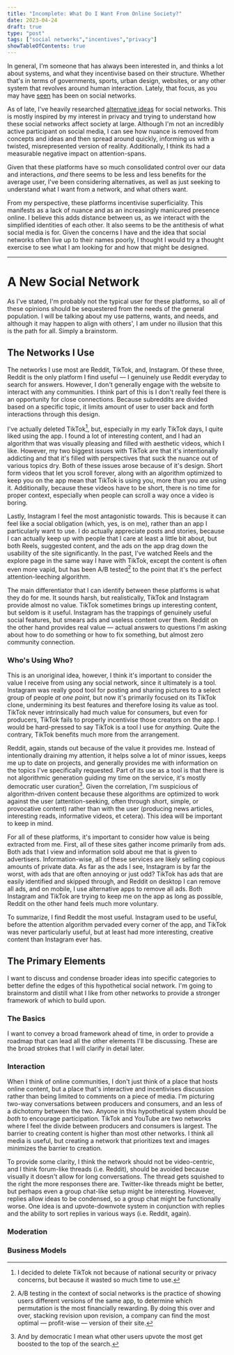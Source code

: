 ```yaml
---
title: "Incomplete: What Do I Want From Online Society?"
date: 2023-04-24
draft: true
type: "post"
tags: ["social networks","incentives","privacy"]
showTableOfContents: true
---
```


In general, I'm someone that has always been interested in, and thinks a lot about systems, and what they incentivise based on their structure. Whether that's in terms of governments, sports, urban design, websites, or any other system that revolves around human interaction. Lately, that focus, as you may have [seen](/posts/incentives "Accepting Different Terms. | mental excess.") has been on social networks.

As of late, I've heavily researched [alternative ideas](https://knightcolumbia.org/content/protocols-not-platforms-a-technological-approach-to-free-speech "Protocols, Not Platforms: A Technological Approach to Free Speech") for social networks. This is mostly inspired by my interest in privacy and trying to understand how these social networks affect society at large. Although I'm not an incredibly active participant on social media, I can see how nuance is removed from concepts and ideas and then spread around quickly, informing us with a twisted, misrepresented version of reality. Additionally, I think its had a measurable negative impact on attention-spans.

Given that these platforms have so much consolidated control over our data and interactions, *and* there seems to be less and less benefits for the average user, I've been considering alternatives, as well as just seeking to understand what I want from a network, and what others want.

From my perspective, these platforms incentivise superficiality. This manifests as a lack of nuance and as an increasingly manicured presence online. I believe this adds distance between us, as we interact with the simplified identities of each other. It also seems to be the antithesis of what social media is for. Given the concerns I have and the idea that social networks often live up to their names poorly, I thought I would try a thought exercise to see what I am looking for and how that might be designed.

---

# A New Social Network
As I've stated, I'm probably not the typical user for these platforms, so all of these opinions should be sequestered from the needs of the general population. I will be talking about my use patterns, wants, and needs, and although it may happen to align with others', I am under no illusion that this is the path for all. Simply a brainstorm.

## The Networks I Use
The networks I use most are Reddit, TikTok, and, Instagram. Of these three, Reddit is the only platform I find useful — I genuinely use Reddit everyday to search for answers. However, I don't generally engage with the website to interact with any communities. I think part of this is I don't really feel there is an opportunity for close connections. Because subreddits are divided based on a specific topic, it limits amount of user to user back and forth interactions through this design.

I've actually deleted TikTok[^1], but, especially in my early TikTok days, I quite liked using the app. I found a lot of interesting content, and I had an algorithm that was visually pleasing and filled with aesthetic videos, which I like. However, my two biggest issues with TikTok are that it's intentionally addicting and that it's filled with perspectives that suck the nuance out of various topics dry. Both of these issues arose because of it's design. Short form videos that let you scroll forever, along with an algorithm optimized to keep you on the app mean that TikTok is using you, more than you are using it. Additionally, because these videos have to be short, there is no time for proper context, especially when people can scroll a way once a video is boring.

Lastly, Instagram I feel the most antagonistic towards. This is because it can feel like a social obligation (which, yes, is on me), rather than an app I particularly want to use. I do actually appreciate posts and stories, because I can actually keep up with people that I care at least a little bit about, but both Reels, suggested content, and the ads on the app drag down the usability of the site significantly. In the past, I've watched Reels and the explore page in the same way I have with TikTok, except the content is often even more vapid, but has been A/B tested[^2] to the point that it's the perfect attention-leeching algorithm.

The main differentiator that I can identify between these platforms is what they do for me. It sounds harsh, but realistically, TikTok and Instagram provide almost no value. TikTok sometimes brings up interesting content, but seldom is it useful. Instagram has the trappings of genuinely useful social features, but smears ads and useless content over them. Reddit on the other hand provides real value — actual answers to questions I'm asking about how to do something or how to fix something, but almost zero community connection.

### Who's Using Who?
This is an unoriginal idea, however, I think it's important to consider the value I receive from using any social network, since it ultimately is a tool. Instagram was really good tool for posting and sharing pictures to a select group of people *at one point*, but now it's primarily focused on its TikTok clone, undermining its best features and therefore losing its value as tool. TikTok never intrinsically had much value for consumers, but even for producers, TikTok fails to properly incentivise those creators on the app. I would be hard-pressed to say TikTok is a tool I use for *anything*. Quite the contrary, TikTok benefits much more from the arrangement.

Reddit, again, stands out because of the value it provides me. Instead of intentionally draining my attention, it helps solve a lot of minor issues, keeps me up to date on projects, and generally provides me with information on the topics I've specifically requested. Part of its use as a tool is that there is not algorithmic generation guiding my time on the service, it's mostly democratic user curation[^3]. Given the correlation, I'm suspicious of algorithm-driven content because these algorithms are optimized to work against the user (attention-seeking, often through short, simple, or provocative content) rather than with the user (producing news articles, interesting reads, informative videos, et cetera). This idea will be important to keep in mind.

For all of these platforms, it's important to consider how value is being extracted from me. First, all of these sites gather income primarily from ads. Both ads that I view and information sold about me that is given to advertisers. Information-wise, all of these services are likely selling copious amounts of private data. As far as the ads I see, Instagram is by far the worst, with ads that are often annoying or just odd? TikTok has ads that are easily identified and skipped through, and Reddit on desktop I can remove all ads, and on mobile, I use alternative apps to remove all ads. Both Instagram and TikTok are trying to keep me on the app as long as possible, Reddit on the other hand feels much more voluntary.

To summarize, I find Reddit the most useful. Instagram used to be useful, before the attention algorithm pervaded every corner of the app, and TikTok was never particularly useful, but at least had more interesting, creative content than Instagram ever has.

## The Primary Elements
I want to discuss and condense broader ideas into specific categories to better define the edges of this hypothetical social network. I'm going to brainstorm and distill what I like from other networks to provide a stronger framework of which to build upon.

### The Basics
I want to convey a broad framework ahead of time, in order to provide a roadmap that can lead all the other elements I'll be discussing. These are the broad strokes that I will clarify in detail later.

### Interaction
When I think of online communities, I don't just think of a place that hosts online content, but a place that's interactive and incentivises discussion rather than being limited to comments on a piece of media. I'm picturing two-way conversations between producers and consumers, and an less of a dichotomy between the two. Anyone in this hypothetical system should be *both* to encourage participation. TikTok and YouTube are two networks where I feel the divide between producers and consumers is largest. The barrier to creating content is higher than most other networks. I think all media is useful, but creating a network that prioritizes text and images minimizes the barrier to creation.

To provide some clarity, I think the network should not be video-centric, and I think forum-like threads (i.e. Reddit), should be avoided because visually it doesn't allow for long conversations. The thread gets squished to the right the more responses there are. Twitter-like threads might be better, but perhaps even a group chat-like setup might be interesting. However, replies allow ideas to be condensed, so a group chat might be functionally worse. One idea is and upvote-downvote system in conjunction with replies and the ability to sort replies in various ways (i.e. Reddit, again).

### Moderation


### Business Models


[^1]: I decided to delete TikTok not because of national security or privacy concerns, but because it wasted so much time to use.

[^2]: A/B testing in the context of social networks is the practice of showing users different versions of the same app, to determine which permutation is the most financially rewarding. By doing this over and over, stacking revision upon revision, a company can find the most optimal — profit-wise — version of their site.

[^3]: And by democratic I mean what other users upvote the most get boosted to the top of the search.
